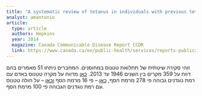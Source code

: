 ```yaml
---
title: "A systematic review of tetanus in individuals with previous tetanus toxoid immunization"
analyst: amantonio
article:
  type: article
  authors: Hopkins
  year: 2014
  magazine: Canada Communicable Disease Report CCDR
  link: https://www.canada.ca/en/public-health/services/reports-publications/canada-communicable-disease-report-ccdr/monthly-issue/2014-40/ccdr-volume-40-17-october-16-2014/ccdr-volume-40-17-october-16-2014-1.html
---
```


זוהי סקירה שיטתית של תחלואת טטנוס במחוסנים. המחברים ניתחו 51 מאמרים בהם דווח על 359 מקרים בין השנים 1946 עד 2013.
[כאן](https://www.ncbi.nlm.nih.gov/pubmed/20019579) מדווח על מקרה טטנוס באדם עם רמת נוגדנים גבוהה פי 278 מרמת הסף, [כאן](http://jamanetwork.com/journals/jama/article-abstract/403133) – פי 16 מרמת הסף [וכאן](https://www.ncbi.nlm.nih.gov/pubmed/9071251) – על חולה טטנוס עם רמת נוגדנים הגבוהה פי 100 מרמת הסף.
